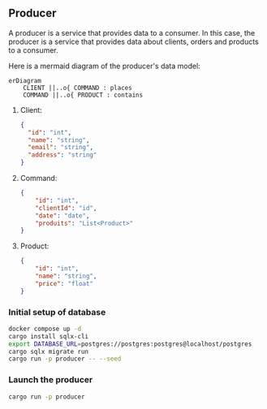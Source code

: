 ## Producer

A producer is a service that provides data to a consumer. In this case, the producer is a service that provides data about clients, orders and products to a consumer.

Here is a mermaid diagram of the producer's data model:

```mermaid
erDiagram
    CLIENT ||..o{ COMMAND : places
    COMMAND ||..o{ PRODUCT : contains
```

1. Client:
    ```json
    {
      "id": "int",
      "name": "string",
      "email": "string",
      "address": "string"
    }
    ```

2. Command:
    ```json
    {
        "id": "int",
        "clientId": "id",
        "date": "date",
        "produits": "List<Product>"
    }
    ```

3. Product:
    ```json
    {
        "id": "int",
        "name": "string",
        "price": "float"
    }
    ```

### Initial setup of database
```bash
docker compose up -d
cargo install sqlx-cli
export DATABASE_URL=postgres://postgres:postgres@localhost/postgres
cargo sqlx migrate run
cargo run -p producer -- --seed
```

### Launch the producer
```bash
cargo run -p producer
```
